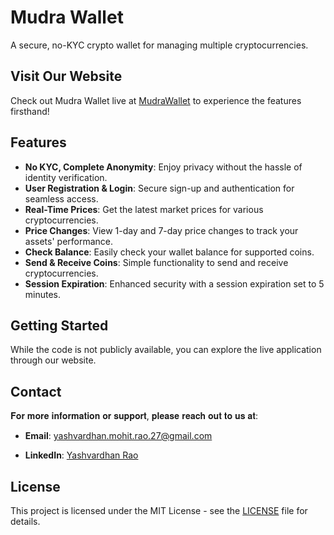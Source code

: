 # Mudra Wallet

A secure, no-KYC crypto wallet for managing multiple cryptocurrencies.

## Visit Our Website
Check out Mudra Wallet live at [MudraWallet](https://mudrawallet.uk.to/) to experience the features firsthand!

## Features
- **No KYC, Complete Anonymity**: Enjoy privacy without the hassle of identity verification.
- **User Registration & Login**: Secure sign-up and authentication for seamless access.
- **Real-Time Prices**: Get the latest market prices for various cryptocurrencies.
- **Price Changes**: View 1-day and 7-day price changes to track your assets' performance.
- **Check Balance**: Easily check your wallet balance for supported coins.
- **Send & Receive Coins**: Simple functionality to send and receive cryptocurrencies.
- **Session Expiration**: Enhanced security with a session expiration set to 5 minutes.

## Getting Started
While the code is not publicly available, you can explore the live application through our website.

## Contact
𝐅𝐨𝐫 𝐦𝐨𝐫𝐞 𝐢𝐧𝐟𝐨𝐫𝐦𝐚𝐭𝐢𝐨𝐧 𝐨𝐫 𝐬𝐮𝐩𝐩𝐨𝐫𝐭, 𝐩𝐥𝐞𝐚𝐬𝐞 𝐫𝐞𝐚𝐜𝐡 𝐨𝐮𝐭 𝐭𝐨 𝐮𝐬 𝐚𝐭:


- **Email**: [yashvardhan.mohit.rao.27@gmail.com](mailto:yashvardhan.mohit.rao.27@gmail.com)

- **LinkedIn**: [Yashvardhan Rao](https://www.linkedin.com/in/yashvardhan-mohit-rao/)


## License
This project is licensed under the MIT License - see the [LICENSE](LICENSE) file for details.
